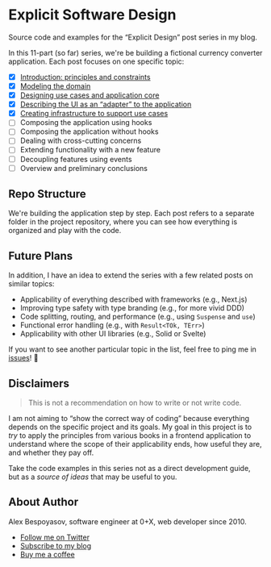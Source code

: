 # Explicit Software Design

Source code and examples for the “Explicit Design” post series in my blog.

In this 11-part (so far) series, we're be building a fictional currency converter application. Each post focuses on one specific topic:

- [x] [Introduction: principles and constraints](https://bespoyasov.me/blog/explicit-design-series/)
- [x] [Modeling the domain](https://bespoyasov.me/blog/explicit-design-1/)
- [x] [Designing use cases and application core](https://bespoyasov.me/blog/explicit-design-2/)
- [x] [Describing the UI as an “adapter” to the application](https://bespoyasov.me/blog/explicit-design-3/)
- [x] [Creating infrastructure to support use cases](https://bespoyasov.me/blog/explicit-design-4/)
- [ ] Composing the application using hooks
- [ ] Composing the application without hooks
- [ ] Dealing with cross-cutting concerns
- [ ] Extending functionality with a new feature
- [ ] Decoupling features using events
- [ ] Overview and preliminary conclusions

## Repo Structure

We're building the application step by step. Each post refers to a separate folder in the project repository, where you can see how everything is organized and play with the code.

## Future Plans

In addition, I have an idea to extend the series with a few related posts on similar topics:

- Applicability of everything described with frameworks (e.g., Next.js)
- Improving type safety with type branding (e.g., for more vivid DDD)
- Code splitting, routing, and performance (e.g., using `Suspense` and `use`)
- Functional error handling (e.g., with `Result<TOk, TErr>`)
- Applicability with other UI libraries (e.g., Solid or Svelte)

If you want to see another particular topic in the list, feel free to ping me in [issues](https://github.com/bespoyasov/explicit-design/issues)! 👋

## Disclaimers

> This is not a recommendation on how to write or not write code.

I am not aiming to “show the correct way of coding” because everything depends on the specific project and its goals. My goal in this project is to _try_ to apply the principles from various books in a frontend application to understand where the scope of their applicability ends, how useful they are, and whether they pay off.

Take the code examples in this series not as a direct development guide, but as a _source of ideas_ that may be useful to you.

## About Author

Alex Bespoyasov, software engineer at 0+X, web developer since 2010.

- [Follow me on Twitter](https://twitter.com/bespoyasov_)
- [Subscribe to my blog](https://bespoyasov.me/blog/)
- [Buy me a coffee](https://buymeacoffee.com/bespoyasov)
